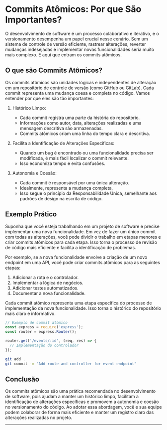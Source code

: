 # Commits Atômicos: Por que São Importantes?

O desenvolvimento de software é um processo colaborativo e iterativo, e o versionamento desempenha um papel crucial nesse cenário. Sem um sistema de controle de versão eficiente, rastrear alterações, reverter mudanças indesejadas e implementar novas funcionalidades seria muito mais complexo. É aqui que entram os commits atômicos.

## O que são Commits Atômicos?

Os commits atômicos são unidades lógicas e independentes de alteração em um repositório de controle de versão (como GitHub ou GitLab). Cada commit representa uma mudança coesa e completa no código. Vamos entender por que eles são tão importantes:

1. Histórico Limpo:
    - Cada commit registra uma parte da história do repositório.
    - Informações como autor, data, alterações realizadas e uma mensagem descritiva são armazenadas.
    - Commits atômicos criam uma linha do tempo clara e descritiva.

2. Facilita a Identificação de Alterações Específicas:
    - Quando um bug é encontrado ou uma funcionalidade precisa ser modificada, é mais fácil localizar o commit relevante.
    - Isso economiza tempo e evita confusões.

3. Autonomia e Coesão:
    - Cada commit é responsável por uma única alteração.
    - Idealmente, representa a mudança completa.
    - Isso segue o princípio da Responsabilidade Única, semelhante aos padrões de design na escrita de código.

## Exemplo Prático

Suponha que você esteja trabalhando em um projeto de software e precise implementar uma nova funcionalidade. Em vez de fazer um único commit com todas as alterações, você pode dividir o trabalho em etapas menores e criar commits atômicos para cada etapa. Isso torna o processo de revisão de código mais eficiente e facilita a identificação de problemas.

Por exemplo, se a nova funcionalidade envolve a criação de um novo endpoint em uma API, você pode criar commits atômicos para as seguintes etapas:

1. Adicionar a rota e o controlador.
2. Implementar a lógica de negócios.
3. Adicionar testes automatizados.
4. Documentar a nova funcionalidade.

Cada commit atômico representa uma etapa específica do processo de implementação da nova funcionalidade. Isso torna o histórico do repositório mais claro e informativo.

```javascript
// Exemplo de commit atômico
const express = require('express');
const router = express.Router();

router.get('/events/:id', (req, res) => {
  // Implementação do controlador
});
```

```bash
git add .
git commit -m "Add route and controller for event endpoint"
```

## Conclusão

Os commits atômicos são uma prática recomendada no desenvolvimento de software, pois ajudam a manter um histórico limpo, facilitam a identificação de alterações específicas e promovem a autonomia e coesão no versionamento do código. Ao adotar essa abordagem, você e sua equipe podem colaborar de forma mais eficiente e manter um registro claro das alterações realizadas no projeto.

---
